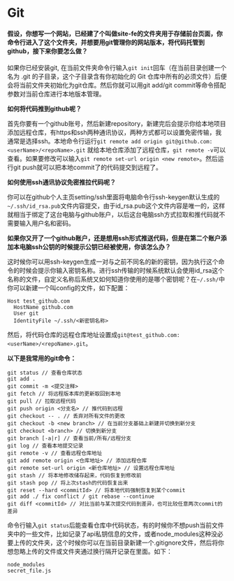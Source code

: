 # Git

#### 假设，你想写一个网站，已经建了个叫做site-fe的文件夹用于存储前台页面，你命令行进入了这个文件夹，并想要用git管理你的网站版本，将代码托管到github，接下来你要怎么做？

如果你已经安装git, 在当前文件夹命令行输入`git init`回车（在当前目录创建一个名为 .git 的子目录，这个子目录含有你初始化的 Git 仓库中所有的必须文件）后便会将当前文件夹初始化为git仓库。然后你就可以用git add/git commit等命令搭配参数对当前仓库进行本地版本管理。<br>

**如何将代码推到github呢？**

首先你要有一个github账号，然后新建repository，新建完后会提示你给本地项目添加远程仓库，有https和ssh两种通讯协议，两种方式都可以设置免密传输，我通常是选择ssh。本地命令行运行`git remote add origin git@github.com:<userName>/<repoName>.git` 就给本地仓库添加了远程仓库，`git remote -v`可以查看。如果要修改可以输入`git remote set-url origin <new remote>`。然后运行git push就可以把本地commit了的代码提交到远程了。

**如何使用ssh通讯协议免密推拉代码呢？**

你可以在github个人主页setting/ssh里面将电脑命令行ssh-keygen默认生成的`~/.ssh/id_rsa.pub`文件内容提交，由于id_rsa.pub这个文件内容是唯一的，这样就相当于绑定了这台电脑与github账户，以后这台电脑ssh方式拉取和推代码就不需要输入用户名和密码。

**如果你又开了一个github账户，还是想用ssh形式推送代码，但是在第二个账户添加本电脑ssh公钥的时候提示公钥已经被使用，你该怎么办？**

这时候你可以用ssh-keygen生成一对与之前不同名的新的密钥，因为执行这个命令的时候会提示你输入密钥名称。进行ssh传输的时候系统默认会使用id_rsa这个名称的文件，自定义名称后系统又如何知道你使用的是哪个密钥呢？在`~/.ssh/`中你可以新建一个叫config的文件，如下配置：

```
Host test_github.com
  HostName github.com
  User git
  IdentityFile ~/.ssh/<新密钥名称>
```
然后，将代码仓库的远程仓库地址设置成`git@test_github.com:<userName>/<repoName>.git`。

**以下是我常用的git命令：**

```
git status // 查看仓库状态
git add .
git commit -m <提交注释>
git fetch // 将远程版本库的更新取回到本地
git pull // 拉取远程代码
git push origin <分支名> // 推代码到远程
git checkout -- . // 丢弃对所有文件的更改
git checkout -b <new branch> // 在当前分支基础上新建并切换到新分支
git checkout <branch> // 切换到新分支
git branch [-a|r] // 查看当前/所有/远程分支
git log // 查看本地提交记录
git remote -v // 查看远程仓库地址
git add remote origin <仓库地址> // 添加远程仓库
git remote set-url origin <新仓库地址> // 设置远程仓库地址
git stash // 将本地修改储存起来，代码恢复到修改前
git stash pop // 将上次stash的代码恢复出来
git reset --hard <commitId> // 将本地代码强制恢复到某个commit
git add ./ fix conflict / git rebase --continue
git diff <commitId> // 对比当前与某次提交代码到差异，也可比较任意两次commit的差异
```

命令行输入`git status`后能查看仓库中代码状态，有的时候你不想push当前文件夹中的一些文件，比如记录了api私钥信息的文件，或者node_modules这种没必要上传的文件夹，这个时候你可以在当前目录新建一个.gitignore文件，然后将你想忽略上传的文件或文件夹通过换行隔开记录在里面。如下：

```
node_modules
secret_file.js
```


